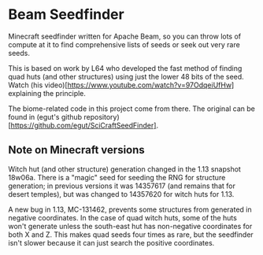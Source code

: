 # Beam Seedfinder

Minecraft seedfinder written for Apache Beam, so you can throw lots of compute
at it to find comprehensive lists of seeds or seek out very rare seeds.

This is based on work by L64 who developed the fast method of finding quad huts
(and other structures) using just the lower 48 bits of the seed. Watch (his
video)[https://www.youtube.com/watch?v=97OdqeiUfHw] explaining the principle.

The biome-related code in this project come from there. The original can be
found in (egut's github repository)[https://github.com/egut/SciCraftSeedFinder].

## Note on Minecraft versions

Witch hut (and other structure) generation changed in the 1.13 snapshot 18w06a.
There is a "magic" seed for seeding the RNG for structure generation; in
previous versions it was 14357617 (and remains that for desert temples), but was
changed to 14357620 for witch huts for 1.13.

A new bug in 1.13, MC-131462, prevents some structures from generated in
negative coordinates. In the case of quad witch huts, some of the huts won't
generate unless the south-east hut has non-negative coordinates for both X and
Z. This makes quad seeds four times as rare, but the seedfinder isn't slower
because it can just search the positive coordinates.

